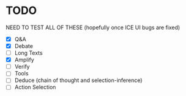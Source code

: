 # TODO
NEED TO TEST ALL OF THESE (hopefully once ICE UI bugs are fixed)

- [x] Q&A
- [x] Debate
- [ ] Long Texts
- [x] Amplify
- [ ] Verify
- [ ] Tools
- [ ] Deduce (chain of thought and selection-inference)
- [ ] Action Selection
